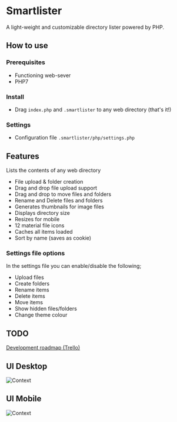 # Smartlister
A light-weight and customizable directory lister powered by PHP.


## How to use

### Prerequisites
- Functioning web-sever
- PHP7

### Install
 - Drag `index.php` and `.smartlister` to any web directory (that's it!)

### Settings
 - Configuration file `.smartlister/php/settings.php`


## Features
Lists the contents of any web directory
 - File upload & folder creation
 - Drag and drop file upload support
 - Drag and drop to move files and folders
 - Rename and Delete files and folders
 - Generates thumbnails for image files
 - Displays directory size
 - Resizes for mobile
 - 12 material file icons
 - Caches all items loaded
 - Sort by name (saves as cookie)

### Settings file options
In the settings file you can enable/disable the following;
 - Upload files
 - Create folders
 - Rename items
 - Delete items
 - Move items
 - Show hidden files/folders
 - Change theme colour

## TODO
[Development roadmap (Trello)](https://trello.com/b/eafRAZtt/smartlister)

## UI Desktop
![Context](https://i.imgur.com/t6ZrPYj.png)

## UI Mobile
![Context](https://i.imgur.com/RstlDB5.png)
